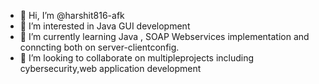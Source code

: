 - 👋 Hi, I’m @harshit816-afk
- 👀 I’m interested in Java GUI development
- 🌱 I’m currently learning Java , SOAP Webservices implementation and conncting both on server-clientconfig.
- 💞️ I’m looking to collaborate on multipleprojects including cybersecurity,web application development

<!---
harshit816-afk/harshit816-afk is a ✨ special ✨ repository because its `README.md` (this file) appears on your GitHub profile.
You can click the Preview link to take a look at your changes.
--->
